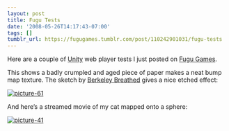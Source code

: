 ```yaml
---
layout: post
title: Fugu Tests
date: '2008-05-26T14:17:43-07:00'
tags: []
tumblr_url: https://fugugames.tumblr.com/post/110242901031/fugu-tests
---
```

Here are a couple of [Unity](http://www.unity3d.com/) web player tests I just posted on [Fugu Games](http://www.fugugames.com/).

This shows a badly crumpled and aged piece of paper makes a neat bump map texture. The sketch by [Berkeley Breathed](http://www.berkeleybreathed.com/) gives a nice etched effect:

[![](http://itshardtofondlepenguins.com/wp-content/uploads/2008/05/picture-61.png "picture-61")](http://itshardtofondlepenguins.com/wp-content/uploads/2008/05/picture-61.png)

And here’s a streamed movie of my cat mapped onto a sphere:

[![](http://itshardtofondlepenguins.com/wp-content/uploads/2008/05/picture-41.png "picture-41")](http://itshardtofondlepenguins.com/wp-content/uploads/2008/05/picture-41.png)

